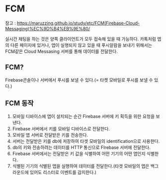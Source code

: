 # FCM

참고 : https://maruzzing.github.io/study/etc/FCM(Firebase-Cloud-Messaging)%EC%9D%B4%EB%9E%80/



실시간 채팅을 하는 것은 양쪽 클라이언트가 모두 접속해 있을 때 가능하다. 카톡처럼 앱의 다른 페이지에 있거나, 앱이 실행되지 않고 있을 때 푸시알람을 보내기 위해서는 FCM같은 Cloud Messasing 서버를 통해 데이터를 전달한다.

## FCM?

Firebase콘솔이나 서버에서 푸시를 보낼 수 있다.(= 타켓 모바일로 푸시를 보낼 수 있다.)

## FCM 동작

1. 모바일 디바이스에 앱이 설치되는 순간 Firebase 서버에 키 획득을 위한 요청을 보낸다.
2. Firebase 서버에서 키를 모바일 디바이스로 전달한다.
3. 모바일 앱 서버로 전달받은 키를 전송한다.
4. 서버는 전달받은 키를 db에 저장하여 타겟 모바일의 identification으로 사용한다.
5. db의 키와 전송하려는 데이터를 HTTP 통신으로 FIrebase 서버에 전달한다.
6. Firebase 서버에서는 전달받은 키 값을 식별하여 어떤 기기의 어떤 앱인지 식별한다.
7. 식별된 기기의 식별된 앱을 실행하여 데이터를 전달한다.(타겟 모바일의 앱은 백그라운드에 있어도 리스터로 이벤트를 감지한다.)
